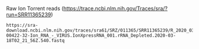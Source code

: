 
Raw Ion Torrent reads (https://trace.ncbi.nlm.nih.gov/Traces/sra/?run=SRR11365239)
```
https://sra-download.ncbi.nlm.nih.gov/traces/sra61/SRZ/011365/SRR11365239/R_2020_03_17_22_20_08_user_S5-00422-32-Ion_RNA_-_VIRUS.IonXpressRNA_001.rRNA_Depleted.2020-03-18T02_21_56Z.540.fastq
```
